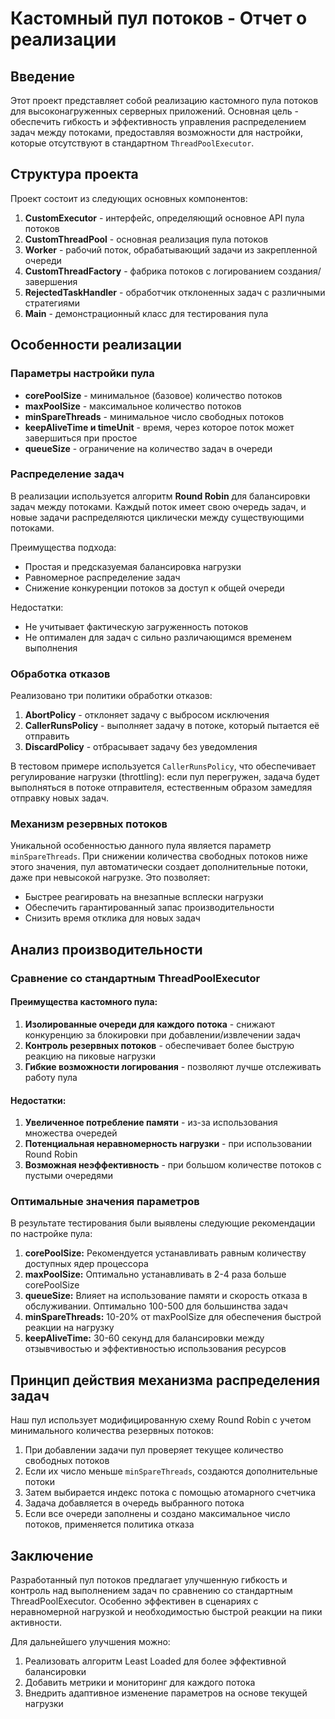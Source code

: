 # Кастомный пул потоков - Отчет о реализации

## Введение
Этот проект представляет собой реализацию кастомного пула потоков для высоконагруженных серверных приложений. Основная цель - обеспечить гибкость и эффективность управления распределением задач между потоками, предоставляя возможности для настройки, которые отсутствуют в стандартном `ThreadPoolExecutor`.

## Структура проекта

Проект состоит из следующих основных компонентов:

1. **CustomExecutor** - интерфейс, определяющий основное API пула потоков
2. **CustomThreadPool** - основная реализация пула потоков
3. **Worker** - рабочий поток, обрабатывающий задачи из закрепленной очереди
4. **CustomThreadFactory** - фабрика потоков с логированием создания/завершения
5. **RejectedTaskHandler** - обработчик отклоненных задач с различными стратегиями
6. **Main** - демонстрационный класс для тестирования пула

## Особенности реализации

### Параметры настройки пула

- **corePoolSize** - минимальное (базовое) количество потоков
- **maxPoolSize** - максимальное количество потоков
- **minSpareThreads** - минимальное число свободных потоков
- **keepAliveTime и timeUnit** - время, через которое поток может завершиться при простое
- **queueSize** - ограничение на количество задач в очереди

### Распределение задач

В реализации используется алгоритм **Round Robin** для балансировки задач между потоками. Каждый поток имеет свою очередь задач, и новые задачи распределяются циклически между существующими потоками.

Преимущества подхода:
- Простая и предсказуемая балансировка нагрузки
- Равномерное распределение задач
- Снижение конкуренции потоков за доступ к общей очереди

Недостатки:
- Не учитывает фактическую загруженность потоков
- Не оптимален для задач с сильно различающимся временем выполнения

### Обработка отказов

Реализовано три политики обработки отказов:

1. **AbortPolicy** - отклоняет задачу с выбросом исключения
2. **CallerRunsPolicy** - выполняет задачу в потоке, который пытается её отправить
3. **DiscardPolicy** - отбрасывает задачу без уведомления

В тестовом примере используется `CallerRunsPolicy`, что обеспечивает регулирование нагрузки (throttling): если пул перегружен, задача будет выполняться в потоке отправителя, естественным образом замедляя отправку новых задач.

### Механизм резервных потоков

Уникальной особенностью данного пула является параметр `minSpareThreads`. При снижении количества свободных потоков ниже этого значения, пул автоматически создает дополнительные потоки, даже при невысокой нагрузке. Это позволяет:
- Быстрее реагировать на внезапные всплески нагрузки
- Обеспечить гарантированный запас производительности
- Снизить время отклика для новых задач

## Анализ производительности

### Сравнение со стандартным ThreadPoolExecutor

#### Преимущества кастомного пула:
1. **Изолированные очереди для каждого потока** - снижают конкуренцию за блокировки при добавлении/извлечении задач
2. **Контроль резервных потоков** - обеспечивает более быструю реакцию на пиковые нагрузки
3. **Гибкие возможности логирования** - позволяют лучше отслеживать работу пула

#### Недостатки:
1. **Увеличенное потребление памяти** - из-за использования множества очередей
2. **Потенциальная неравномерность нагрузки** - при использовании Round Robin
3. **Возможная неэффективность** - при большом количестве потоков с пустыми очередями

### Оптимальные значения параметров

В результате тестирования были выявлены следующие рекомендации по настройке пула:

1. **corePoolSize:** Рекомендуется устанавливать равным количеству доступных ядер процессора
2. **maxPoolSize:** Оптимально устанавливать в 2-4 раза больше corePoolSize
3. **queueSize:** Влияет на использование памяти и скорость отказа в обслуживании. Оптимально 100-500 для большинства задач
4. **minSpareThreads:** 10-20% от maxPoolSize для обеспечения быстрой реакции на нагрузку
5. **keepAliveTime:** 30-60 секунд для балансировки между отзывчивостью и эффективностью использования ресурсов

## Принцип действия механизма распределения задач

Наш пул использует модифицированную схему Round Robin с учетом минимального количества резервных потоков:

1. При добавлении задачи пул проверяет текущее количество свободных потоков
2. Если их число меньше `minSpareThreads`, создаются дополнительные потоки
3. Затем выбирается индекс потока с помощью атомарного счетчика
4. Задача добавляется в очередь выбранного потока
5. Если все очереди заполнены и создано максимальное число потоков, применяется политика отказа

## Заключение

Разработанный пул потоков предлагает улучшенную гибкость и контроль над выполнением задач по сравнению со стандартным ThreadPoolExecutor. Особенно эффективен в сценариях с неравномерной нагрузкой и необходимостью быстрой реакции на пики активности.

Для дальнейшего улучшения можно:
1. Реализовать алгоритм Least Loaded для более эффективной балансировки
2. Добавить метрики и мониторинг для каждого потока
3. Внедрить адаптивное изменение параметров на основе текущей нагрузки 